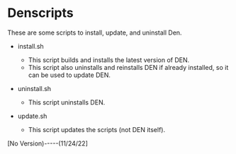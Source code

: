 # Denscripts

These are some scripts to install, update, and uninstall Den.

+ install.sh

  + This script builds and installs the latest version of DEN.
  + This script also uninstalls and reinstalls DEN if already installed, so it can be used to update DEN.
  
+ uninstall.sh

  + This script uninstalls DEN.

+ update.sh

  + This script updates the scripts (not DEN itself).

[No Version)-----(11/24/22]

